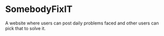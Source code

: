 # SomebodyFixIT

A website where users can post daily problems faced and other users can pick that to solve it.
